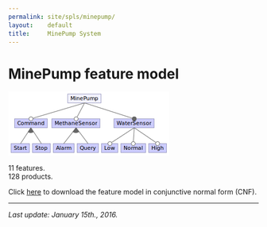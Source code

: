 ```yaml
---
permalink: site/spls/minepump/
layout:    default
title:     MinePump System
---
```

# MinePump feature model

![minepump feature model](/spls/minepump/fmMinePump.png)

11 features.  
128 products.

Click [here][cnfMinePump] to download the feature model in conjunctive normal form (CNF).

---

_Last update: January 15th., 2016._


[fmMinePump]:  /spls/minepump/fmMinePump.png
[cnfMinePump]: /spls/minepump/CNF_minepump.txt



